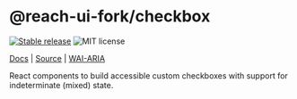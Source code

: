 # @reach-ui-fork/checkbox

[![Stable release](https://img.shields.io/npm/v/@reach-ui-fork/checkbox.svg)](https://npm.im/@reach-ui-fork/checkbox) ![MIT license](https://badgen.now.sh/badge/license/MIT)

[Docs](https://reach.tech/checkbox) | [Source](https://github.com/reach/reach-ui/tree/main/packages/checkbox) | [WAI-ARIA](https://www.w3.org/TR/wai-aria-practices-1.2/#checkbox)

React components to build accessible custom checkboxes with support for indeterminate (mixed) state.
